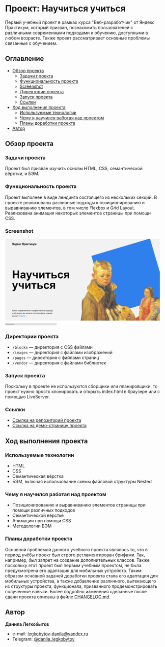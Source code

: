 # Проект: Научиться учиться

Первый учебный проект в рамках курса "Веб-разработчик" от Яндекс Практикум, который призван, познакомить пользователей с различными современными подходами к обучению, доступными в любом возрасте. Также проект рассматривает основные проблемы связанные с обучением.

## Оглавление

- [Обзор проекта](#обзор-проекта)
  - [Задачи проекта](#задачи-проекта)
  - [Функциональность проекта](#функциональность-проекта)
  - [Screenshot](#screenshot)
  - [Директории проекта](#директории-проекта)
  - [Запуск проекта](#запуск-проекта)
  - [Ссылки](#ссылки)
- [Ход выполнения проекта](#ход-выполнения-проекта)
  - [Используемые технологии](#используемые-технологии)
  - [Чему я научился работая над проектом](#чему-я-научился-работая-над-проектом)
  - [Планы доработки проекта](#планы-доработки-проекта)
- [Автор](#автор)

## Обзор проекта

### Задачи проекта

Проект был призван изучить основы HTML, CSS, семантической вёрстки, и БЭМ.

### Функциональность проекта

Проект выполнен в виде лендинга состоящего из нескольких секций. В проекте реализованы различные подходы к позиционированию и выравниванию элементов, в том числе Flexbox и Grid Layout. Реализована анимация некоторых элементов страницы при помощи CSS.

### Screenshot

![Desktop screenshot](./screenshot/how-to-learn_1.png)

### Директории проекта

- `/blocks` — директория с CSS файлами
- `/images` — директория с файлами изображений
- `/pages` — директория с файлами страниц
- `/vendor` — директория с файлами библиотек

### Запуск проекта

Поскольку в проекте не используются сборщики или планировщики, то проект нужно просто клонировать и открыть index.html в браузере или с помощью LiveServer.

### Ссылки

- [Ссылка на репозиторий проекта](https://github.com/Bjorn86/how-to-learn)
- [Ссылка на демо-страницу проекта](https://bjorn86.github.io/how-to-learn/)

## Ход выполнения проекта

### Используемые технологии

- HTML
- CSS
- Семантическая вёрстка
- БЭМ, включая использование схемы файловой структуры Nested

### Чему я научился работая над проектом

- Позиционированию и выравниванию элементов страницы при помощи различных подходов
- Семантической вёрстке
- Анимации при помощи CSS
- Методологии БЭМ

### Планы доработки проекта

Основной проблемой данного учебного проекта являлось то, что в период учёбы проект был строго регламентирован брифами. Так, например, был запрет на создание дополнительных классов. Также поскольку этот проект был первым учебным проектом, не была предусмотрена его адаптация для мобильных устройств. Таким образом основной задачей доработки проекта стала его адаптация для мобильных устройства, а также добавление различного, вытекающего из структуры проекта, функционала, призванного продемонстрировать полученные навыки. Более подробно изменения сделанные после сдачи проекта описаны в файле [CHANGELOG.md](https://github.com/Bjorn86/how-to-learn/blob/main/CHANGELOG.md).

## Автор

**Данила Легкобытов**

- e-mail: [legkobytov-danila@yandex.ru](mailto:legkobytov-danila@yandex.ru)
- Telegram: [@danila_legkobytov](https://t.me/danila_legkobytov)
